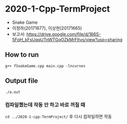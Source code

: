 # 2020-1-Cpp-TermProject
- Snake Game
- 이정하(20171677), 이상현(20171665)
- 보고서: https://drive.google.com/file/d/166S-5FqH_kFsUqqUTnWTGqOZkMrFltvs/view?usp=sharing

## How to run 
```g++ fSnakeGame.cpp main.cpp -lncurses```

## Output file
```./a.out```

### 컴파일했는데 작동 안 하고 바로 꺼질 때
```cd ../2020-1-cpp-TermProject/``` 후 다시 컴파일하면 작동
